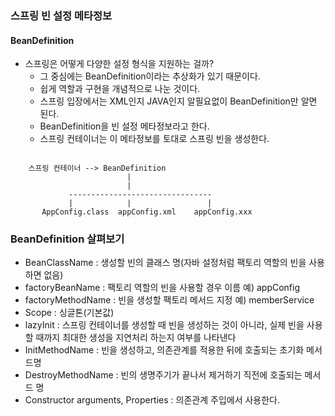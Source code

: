 ### 스프링 빈 설정 메타정보
#### BeanDefinition
* 스프링은 어떻게 다양한 설정 형식을 지원하는 걸까?
  * 그 중심에는 BeanDefinition이라는 추상화가 있기 때문이다.
  * 쉽게 역할과 구현을 개념적으로 나눈 것이다.
  * 스프링 입장에서는 XML인지 JAVA인지 알필요없이 BeanDefinition만 알면 된다.
  * BeanDefinition을 빈 설정 메타정보라고 한다.
  * 스프링 컨테이너는 이 메타정보를 토대로 스프링 빈을 생성한다.

```

    스프링 컨테이너 --> BeanDefinition
                          |
                          |
             --------------------------------
             |            |                 |
       AppConfig.class  appConfig.xml    appConfig.xxx

```

### BeanDefinition 살펴보기
* BeanClassName : 생성할 빈의 클래스 명(자바 설정처럼 팩토리 역할의 빈을 사용하면 없음)
* factoryBeanName : 팩토리 역할의 빈을 사용할 경우 이름 예) appConfig
* factoryMethodName : 빈을 생성할 팩토리 메서드 지정 예) memberService
* Scope : 싱글톤(기본값)
* lazyInit : 스프링 컨테이너를 생성할 때 빈을 생성하는 것이 아니라, 실제 빈을 사용할 때까지 최대한 생성을 지연처리 하는지 여부를 나타낸다
* InitMethodName : 빈을 생성하고, 의존관계를 적용한 뒤에 호출되는 초기화 메서드명
* DestroyMethodName : 빈의 생명주기가 끝나서 제거하기 직전에 호출되는 메서드 명
* Constructor arguments, Properties : 의존관계 주입에서 사용한다.

